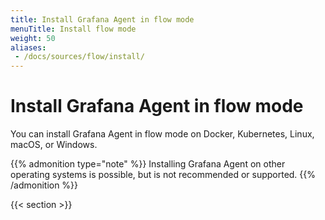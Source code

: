 ```yaml
---
title: Install Grafana Agent in flow mode
menuTitle: Install flow mode
weight: 50
aliases:
 - /docs/sources/flow/install/
---
```


# Install Grafana Agent in flow mode

You can install Grafana Agent in flow mode on Docker, Kubernetes, Linux, macOS, or Windows.

{{% admonition type="note" %}}
Installing Grafana Agent on other operating systems is possible, but is not recommended or supported.
{{% /admonition %}}

{{< section >}}
